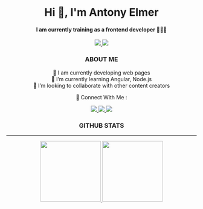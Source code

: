 <h1 align="center">Hi 👋, I'm Antony Elmer</h1>
<h4 align="center">I am currently training as a frontend developer 💁🏻‍♂️</h4>

<p align="center">
  <a href="https://github.com/Brother-Antony">
    <img src="https://img.shields.io/github/followers/Brother-Antony?logo=GitHub&style=for-the-badge">
  </a>
  
  <a href="https://www.youtube.com/channel/UCJyVpgkKclh57_kOFmEFbEQ">
    <img src="https://img.shields.io/youtube/channel/subscribers/UCJyVpgkKclh57_kOFmEFbEQ?label=Brother_Antony&logo=youtube&style=for-the-badge">
  </a>
</p>

<h3 align="center">ABOUT ME</h3>


<p align="center">
  🔭 I am currently developing web pages<br>
  🌱 I’m currently learning Angular, Node.js<br>
  👯 I’m looking to collaborate with other content creators
</p>

<p align="center">📣 Connect With Me :</p>
<p align="center">
  <a href="mailto:elmer.antony12@gmail.com?subject=[GitHub]%20🔥%20Want%20To%20contact&amp;body=Hello Antony Elmer%20...">
    <img src="https://camo.githubusercontent.com/fb6d3697ea1b63b88f1a5c69c00d63da09b38c6247447b3ccaf7b8eedb407821/68747470733a2f2f696d672e736869656c64732e696f2f62616467652f65e280916d61696c2d4431343833362e7376673f7374796c653d666f722d7468652d6261646765266c6f676f3d474d61696c266c6f676f436f6c6f723d7768697465" data-canonical-src="https://img.shields.io/badge/e‑mail-D14836.svg?style=for-the-badge&amp;logo=GMail&amp;logoColor=white" style="max-width:100%;">
  </a>
  <a href="https://www.instagram.com/brother_antony/" rel="nofollow">
    <img src="https://camo.githubusercontent.com/cbc854f14dc085a924da2534104c794ca78d82e06e9c02629530d3cf28b944e7/68747470733a2f2f696d672e736869656c64732e696f2f62616467652f696e7374616772616d2d4534343035462e7376673f7374796c653d666f722d7468652d6261646765266c6f676f3d696e7374616772616d266c6f676f436f6c6f723d7768697465" data-canonical-src="https://img.shields.io/badge/instagram-E4405F.svg?style=for-the-badge&amp;logo=instagram&amp;logoColor=white" style="max-width:100%;">
  </a>
  <a href="https://www.linkedin.com/in/antony-elmer-espinoza-visitaci%C3%B3n-265541204/" rel="nofollow">
    <img src="https://camo.githubusercontent.com/bb14dfae5e125184ee97e55a8e8e227d72ac96bb53791a835ead9e0bfdf0b9df/68747470733a2f2f696d672e736869656c64732e696f2f62616467652f6c696e6b6564696e2d3030373742352e7376673f7374796c653d666f722d7468652d6261646765266c6f676f3d6c696e6b6564696e266c6f676f436f6c6f723d7768697465" data-canonical-src="https://img.shields.io/badge/linkedin-0077B5.svg?style=for-the-badge&amp;logo=linkedin&amp;logoColor=white" style="max-width:100%;">
  </a>
</p>

<h3 align="center">GITHUB STATS</h3>
<hr>

<p align="center">
 <a href="https://github.com/Brother-antony">
   <img height="160em" src="https://github-readme-stats-eight-theta.vercel.app/api?username=Brother-antony&show_icons=true&theme=dark&include_all_commits=true&count_private=true"/>
   <img height="160em" src="https://github-readme-stats-eight-theta.vercel.app/api/top-langs/?username=Brother-antony&layout=compact&langs_count=8&theme=dark"/>
 </a>
</p>



<!--[![Web](https://img.shields.io/badge/My_Website-antonioleiva.com-14a1f0?style=for-the-badge&logo=wordpress&logoColor=white&labelColor=101010)](https://antonioleiva.com)
[![YouTube](https://img.shields.io/badge/YouTube-Antonio_Leiva-FF0000?style=for-the-badge&logo=youtube&logoColor=white&labelColor=101010)](https://www.youtube.com/antoniolg28)
[![LinkedIn](https://img.shields.io/badge/LinkedIn-Antonio_Leiva-0077B5?style=for-the-badge&logo=linkedin&logoColor=white&labelColor=101010)](https://devexperto.com/linkedin
[![Instagram](https://img.shields.io/badge/Instagram-@antonioleivag-E4405F?style=for-the-badge&logo=instagram&logoColor=white&labelColor=101010)](https://instagram.com/antonioleivag)-->
<!--
**Brother-Antony/Brother-Antony** is a ✨ _special_ ✨ repository because its `README.md` (this file) appears on your GitHub profile.

Here are some ideas to get you started:       

- 🔭 I’m currently working on ...
- 🌱 I’m currently learning ...
- 👯 I’m looking to collaborate on ...
- 🤔 I’m looking for help with ...
- 💬 Ask me about ...
- 📫 How to reach me: ...
- 😄 Pronouns: ...
- ⚡ Fun fact: ...
-->

